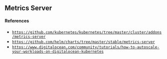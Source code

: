 ## Metrics Server
#### References
- [`https://github.com/kubernetes/kubernetes/tree/master/cluster/addons/metrics-server`](https://github.com/kubernetes/kubernetes/tree/master/cluster/addons/metrics-server)
- [`https://github.com/helm/charts/tree/master/stable/metrics-server`](https://github.com/helm/charts/tree/master/stable/metrics-server)
- [`https://www.digitalocean.com/community/tutorials/how-to-autoscale-your-workloads-on-digitalocean-kubernetes`](https://www.digitalocean.com/community/tutorials/how-to-autoscale-your-workloads-on-digitalocean-kubernetes)
